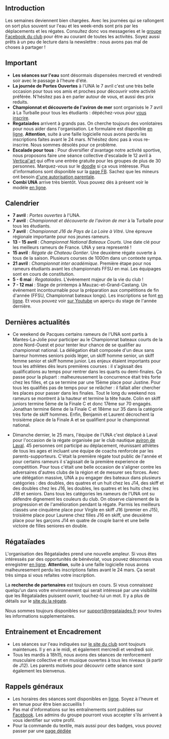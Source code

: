 ## Introduction

Les semaines deviennent bien chargées. Avec les journées qui se rallongent on sort plus souvent sur l'eau et les week-ends sont pris par les déplacements et les régates. Consultez donc vos messageries et le [groupe Facebook du club](https://www.facebook.com/groups/178457672172317/) pour être au courant de toutes les activités. Soyez aussi prêts à un peu de lecture dans la newslettre : nous avons pas mal de choses à partager !

## Important

* **Les séances sur l'eau** sont désormais dispensées mercredi et vendredi soir avec le passage à l'heure d'été.
* **La journée de Portes Ouvertes** à l'UNA le 7 avril c'est une très belle occasion pour tous vos amis et proches pour découvrir votre activité préférée. N'hésitez pas à en parler autour de vous, et aussi des prix reduits.
* **Championnat et découverte de l'aviron de mer** sont organisés le 7 avril à La Turballe pour tous les étudiants : dépéchez-vous pour [vous inscrire](http://univ-nantes-aviron.fr/libraries/files/universite-nantes-aviron-una-file-9772781826.pdf).
* **Regataiades** arrivent à grands pas. On cherche toujours des vonlotaires pour nous aider dans l'organisation. Le formulaire est disponible [en ligne](http://registration.regataiades.fr/fr/volunteering-registration#). **Attention**, suite à une faille logicielle nous avons perdu les inscriptions faites avant le 24 mars. N'hésitez donc pas à vous re-inscrire. Nous sommes désolés pour ce problème.
* **Escalade pour tous** : Pour diversifier d'avantage notre activité sportive, nous proposons faire une séance collective d'escalade le 12 avril à [Vertical'art](https://nantes.vertical-art.fr) qui offre une entrée gratuite pour les groupes de plus de 30 personnes. Marquez-vous sur le [doodle](https://doodle.com/poll/b3kmt2gnyhr9fr32) si ça vous intéresse. Plus d'informations sont disponible sur la [page FB](https://www.facebook.com/events/178043786169794/). Sachez que les mineurs ont besoin [d'une autorisation parentale](http://univ-nantes-aviron.fr/libraries/files/universite-nantes-aviron-una-file-2840313883.pdf).
* **Combi UNA** arrive très bientôt. Vous pouvez dès à présent voir le modèle [en ligne](http://univ-nantes-aviron.fr/libraries/images/universite-nantes-aviron-una-2-src-7832087389.jpg).

## Calendrier

* **7 avril** : *Portes ouvertes* à l'UNA.
* **7 avril** : *Championnat et découverte de l'aviron de mer* à la Turballe pour tous les étudiants.  
* **7 avril** : *Championnat J16 de Pays de La Loire à Vitré*. Une épreuve régionale importante pour nos jeunes rameurs.
* **13 - 15 avril** : *Championnat National Bateaux Courts*. Une date clé pour les meilleurs rameurs de France. UNA y sera representé ! 
* **15 avril** : *Régate de Chateau Gontier*. Une deuxième régate ouverte à tous de la saison. Plusieurs courses de 1000m dans un contexte sympa.
* **21 avril** : *Championnat inter académique*. Première étape pour nos rameurs étudiants avant les championnats FFSU en mai. Les équipages sont en cours de constitution.
* **5 - 6 mai** : *Regataiades*. L'évènement majeur de la vie du club !
* **7 - 12 mai** : Stage de printemps à Mauzac-et-Grand-Castang. Un événement incontournable pour la préparation aux compétitions de fin d'année (FFSU, Championnat bateaux longs). Les inscriptions se font [en ligne](https://www.helloasso.com/associations/universite-de-nantes-aviron/evenements/stage-de-printemps-a-mauzac-et-grand-castang). Et vous pouvez voir [sur Youtube](https://youtu.be/9-01WItXess) un aperçu du stage de l'année dernière.

## Dernières actualités

* Ce weekend de Pacques certains rameurs de l'UNA sont partis à Mantes-La-Jolie pour participer au le Championnat bateaux courts de la zone Nord-Ouest et pour tenter leur chance de se qualifier au championnat national. La délégation était composée d'un deux sans barreur hommes seniors poids léger, un skiff homme senior, un skiff femme senior et skiff homme junior.
Les enjeux étaient importants pour tous les athlètes dès leurs premières courses : il s'agissait des qualifications au temps pour rentrer dans les quarts ou demi-finales. Ça passe pour la plupart : malheureusement la concurrence était très forte chez les filles, et ça se termine par une 15ème place pour Justine.
Pour tous les qualifiés pas de temps pour se relâcher : il fallait aller chercher les places pour passer dans les finales.
Tout le long du weekend nos rameurs se montrent à la hauteur et termine la tête haute. Colin en skiff juniors termine 5ème de la Finale C et donc 17ème sur 70 engagés. Jonathan termine 6ème de la Finale C et 18ème sur 35 dans la catégorie très forte de skiff hommes. Enfin, Benjamin et Laurent décrochent la troisième place de la Finale A et se qualifient pour le championnat national.

* Dimanche dernier, le 25 mars, l'équipe de l'UNA c'est déplacé à Laval pour l'occasion de la régate organisée par le club nautique [aviron de Laval](http://aviron-laval.fr). 45 personnes ont participé au déplacement, réunissant athlètes de tous les ages et incluant une équipe de coachs renforcée par les parents-supporteurs. C'était la première régate tout public de l'année et pour certains rameurs il s'agissait de la première experience de compétition. Pour tous c'était une belle occasion de s'aligner contre les adversaires d'autres clubs de la région et de mesurer ses forces. Avec une délégation massive, UNA a pu engager des bateaux dans plusieurs catégories : des doubles, des quatres et un huit chez les J14, des skiff et des doubles chez les J16, les doubles, les quatres et les huits chez les J18 et seniors. Dans tous les catégories les rameurs de l'UNA ont su défendre dignement les couleurs du club. On observe clairement de la progression et de l'amélioration pendant la régate. Parmis les meilleurs classés une cinquième place pour Virgile en skiff J16 (premier en J15), troisième place pour Laurene chez filles J16 en skiff, une deuxième place pour les garçons J14 en quatre de couple barré et une belle victoire de filles seniores en double.

## Régataïades

L'organisation des Régataïades prend une nouvelle ampleur. Si vous êtes intéressés par des opportunités de bénévolat, vous pouvez désormais vous enregistrer [en ligne](http://registration.regataiades.fr/fr/volunteering-registration). **Attention**, suite à une faille logicielle nous avons malheuresement perdu les inscriptions faites avant le 24 mars. Ça serait très simpa si vous refaites votre inscription.

La **recherche de partenaires** est toujours en cours. Si vous connaissez quelqu'un dans votre environnement qui serait intéressé par une visibilité que les Régataïades puissent ouvrir, touchez-lui un mot. Il y a plus de détails sur le [site du la régate](http://regataiades.fr/#partnership).

Nous sommes toujours disponibles sur support@regataiades.fr pour toutes les informations supplementaires.

## Entrainement et Encadrement

* Les séances sur l'eau indiquées sur [le site du club](http://univ-nantes-aviron.frpage/horaires) sont toujours maintenues. Il y en a le midi, et également mercredi et vendredi soir.
* Tous les mardis à 18h15, nous avons des séances de renforcement musculaire collective et en musique ouvertes à tous les niveaux (à partir de J12). Les parents motivés pour découvrir cette séance sont également les bienvenus.

## Rappels généraux

* Les horaires des séances sont disponibles en [ligne](http://univ-nantes-aviron.fr/page/horaires). Soyez à l'heure et en tenue pour être bien accueillis !
* Pas mal d'informations sur les entraînements sont publiées sur [Facebook](https://www.facebook.com/groups/178457672172317/). Les admins du groupe pourront vous accepter s'ils arrivent à vous identifier sur votre profil.
* Pour la commande du textile, mais aussi pour des badges, vous pouvez passer par une [page dédiée](https://www.helloasso.com/associations/universite-de-nantes-aviron/evenements/vente-textile-2017-2018)
